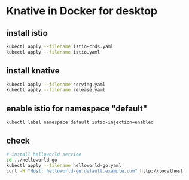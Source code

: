 # Knative in Docker for desktop

## install istio

```bash
kubectl apply --filename istio-crds.yaml
kubectl apply --filename istio.yaml
```

## install knative

```bash
kubectl apply --filename serving.yaml
kubectl apply --filename release.yaml
```

## enable istio for namespace "default"

`kubectl label namespace default istio-injection=enabled`

## check

```bash
# install helloworld service
cd ../helloworld-go
kubectl apply --filename helloworld-go.yaml
curl -H "Host: helloworld-go.default.example.com" http://localhost
```
